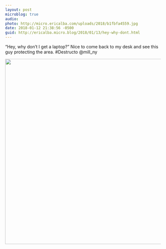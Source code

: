 ```yaml
---
layout: post
microblog: true
audio: 
photo: http://micro.ericalba.com/uploads/2018/b1fbfa4559.jpg
date: 2018-01-12 21:38:56 -0500
guid: http://ericalba.micro.blog/2018/01/13/hey-why-dont.html
---
```

“Hey, why don’t I get a laptop?”
Nice to come back to my desk and see this guy protecting the area. #Destructo @mill_ny

<img src="http://micro.ericalba.com/uploads/2018/b1fbfa4559.jpg" width="600" height="600" />
